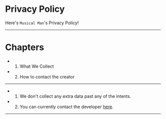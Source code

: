 # Privacy Policy

Here's `Musical Man`'s Privacy Policy!

---

# Chapters

- 1. What We Collect
- 2. How to contact the creator

---

- 1. We don't collect any extra data past any of the intents.
- 2. You can currently contact the developer [here](https://discord.gg/TNuCzeUraw).

---
